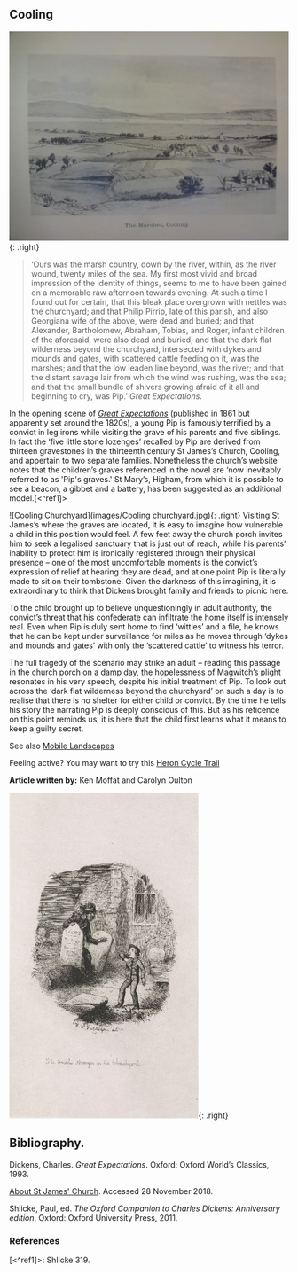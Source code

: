 <param ve-config style="article">

## Cooling 

![Cooling Marshes](images/Cooling_Marshes.jpg){: .right}
>‘Ours was the marsh country, down by the river, within, as the river wound, twenty miles of the sea. My first most vivid and broad impression of the identity of things, seems to me to have been gained on a memorable raw afternoon towards evening. At such a time I found out for certain, that this bleak place overgrown with nettles was the churchyard; and that Philip Pirrip, late of this parish, and also Georgiana wife of the above, were dead and buried; and that Alexander, Bartholomew, Abraham, Tobias, and Roger, infant children of the aforesaid, were also dead and buried; and that the dark flat wilderness beyond the churchyard, intersected with dykes and mounds and gates, with scattered cattle feeding on it, was the marshes; and that the low leaden line beyond, was the river; and that the distant savage lair from which the wind was rushing, was the sea; and that the small bundle of shivers growing afraid of it all and beginning to cry, was Pip.’ _Great Expectations_.

In the opening scene of [_Great Expectations_](great-expectations-curated-walk) (published in 1861 but apparently set around the 1820s), a young Pip is famously terrified by a convict in leg irons while visiting the grave of his parents and five siblings. In fact the ‘five little stone lozenges’ recalled by Pip are derived from thirteen gravestones in the thirteenth century St James’s Church, Cooling, and appertain to two separate families. Nonetheless the church’s website notes that the children’s graves referenced in the novel are ‘now inevitably referred to as 'Pip's graves.' St Mary’s, Higham, from which it is possible to see a beacon, a gibbet and a battery, has been suggested as an additional model.[<^ref1]>

![Cooling Churchyard](images/Cooling churchyard.jpg){: .right}
Visiting St James’s where the graves are located, it is easy to imagine how vulnerable a child in this position would feel. A few feet away the church porch invites him to seek a legalised sanctuary that is just out of reach, while his parents’ inability to protect him is ironically registered through their physical presence – one of the most uncomfortable moments is the convict’s expression of relief at hearing they are dead, and at one point Pip is literally made to sit on their tombstone. Given the darkness of this imagining, it is extraordinary to think that Dickens brought family and friends to picnic here.

To the child brought up to believe unquestioningly in adult authority, the convict’s threat that his confederate can infiltrate the home itself is intensely real. Even when Pip is duly sent home to find ‘wittles’ and a file, he knows that he can be kept under surveillance for miles as he moves through ‘dykes and mounds and gates’ with only the ‘scattered cattle’ to witness his terror.

The full tragedy of the scenario may strike an adult – reading this passage in the church porch on a damp day, the hopelessness of Magwitch’s plight resonates in his very speech, despite his initial treatment of Pip. To look out across the ‘dark flat wilderness beyond the churchyard’ on such a day is to realise that there is no shelter for either child or convict. By the time he tells his story the narrating Pip is deeply conscious of this. But as his reticence on this point reminds us, it is here that the child first learns what it means to keep a guilty secret. 

See also [Mobile Landscapes](/dickens/mobile-landscapes)

Feeling active? You may want to try this [Heron Cycle Trail](https://explorekent.org/activities/heron-cycle-trail-the-hoo-peninsula/)


**Article written by:** Ken Moffat and Carolyn Oulton

![Cooling ©The British Library Board ktc28b20f001r.](images/Cooling.JPG){: .right}
## Bibliography.

Dickens, Charles. _Great Expectations_. Oxford: Oxford World’s Classics, 1993.

[About St James' Church]( http://coolingchurch.org.uk/about/). Accessed 28 November 2018.

Shlicke, Paul, ed. _The Oxford Companion to Charles Dickens: Anniversary edition_. Oxford: Oxford University Press, 2011.

### References

[<^ref1]>: Shlicke 319.
<!--stackedit_data:
eyJoaXN0b3J5IjpbMTQ2MzM2NDA3N119
-->
